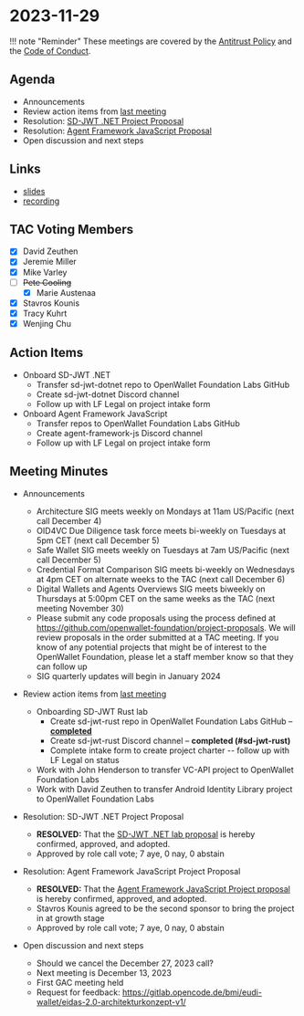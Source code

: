 # 2023-11-29

!!! note "Reminder"
    These meetings are covered by the [Antitrust Policy](../../governance/antitrust.md) and the [Code of Conduct](../../governance/code-of-conduct.md).

## Agenda
- Announcements
- Review action items from [last meeting](https://tac.openwallet.foundation/meetings/2023/2023-11-15/#action-items)
- Resolution: [SD-JWT .NET Project Proposal](https://github.com/openwallet-foundation/project-proposals/pull/24)
- Resolution: [Agent Framework JavaScript Proposal](https://github.com/openwallet-foundation/project-proposals/pull/26)
- Open discussion and next steps

## Links
- [slides](https://docs.google.com/presentation/d/1ZduEI6pL7MvUsRbQ7IozIsDCECbTAplHVCi_WwdUuiE/edit?usp=sharing)
- [recording](https://zoom.us/rec/share/Uty2ZnQBrZGHAYuNEFofMmshNnzBvP_5orz9w-e8yptR6ARHLMfKU8IuSfl-Tu9N.Q2kj1pg2uxoauu6J)

## TAC Voting Members

- [x] David Zeuthen
- [x] Jeremie Miller
- [x] Mike Varley
- [ ] ~~Pete Cooling~~
    - [x] Marie Austenaa
- [x] Stavros Kounis
- [x] Tracy Kuhrt
- [x] Wenjing Chu

## Action Items
- Onboard SD-JWT .NET
    - Transfer sd-jwt-dotnet repo to OpenWallet Foundation Labs GitHub
    - Create sd-jwt-dotnet Discord channel
    - Follow up with LF Legal on project intake form
- Onboard Agent Framework JavaScript
    - Transfer repos to OpenWallet Foundation Labs GitHub
    - Create agent-framework-js Discord channel
    - Follow up with LF Legal on project intake form

## Meeting Minutes
- Announcements
    - Architecture SIG  meets weekly on Mondays at 11am US/Pacific (next call December 4)
    - OID4VC Due Diligence task force meets bi-weekly on Tuesdays at 5pm CET (next call December 5)
    - Safe Wallet SIG meets weekly on Tuesdays at 7am US/Pacific (next call December 5)
    - Credential Format Comparison SIG meets bi-weekly on Wednesdays at 4pm CET on alternate weeks to the TAC (next call December 6)
    - Digital Wallets and Agents Overviews SIG meets biweekly on Thursdays at 5:00pm CET on the same weeks as the TAC (next meeting November 30)
    - Please submit any code proposals using the process defined at https://github.com/openwallet-foundation/project-proposals. We will review proposals in the order submitted at a TAC meeting. If you know of any potential projects that might be of interest to the OpenWallet Foundation, please let a staff member know so that they can follow up
    - SIG quarterly updates will begin in January 2024

- Review action items from [last meeting](./2023-11-15.md#action-items)
    - Onboarding SD-JWT Rust lab
        - Create sd-jwt-rust repo in OpenWallet Foundation Labs GitHub – **[completed](https://github.com/openwallet-foundation-labs/sd-jwt-rust)**
        - Create sd-jwt-rust Discord channel – **completed (#sd-jwt-rust)**
        - Complete intake form to create project charter -- follow up with LF Legal on status
    - Work with John Henderson to transfer VC-API project to OpenWallet Foundation Labs
    - Work with David Zeuthen to transfer Android Identity Library project to OpenWallet Foundation Labs


- Resolution: SD-JWT .NET Project Proposal
    - **RESOLVED:** That the [SD-JWT .NET lab proposal](https://github.com/openwallet-foundation/project-proposals/pull/24) is hereby confirmed, approved, and adopted.
    - Approved by role call vote; 7 aye, 0 nay, 0 abstain

- Resolution: Agent Framework JavaScript Project Proposal
    - **RESOLVED:** That the [Agent Framework JavaScript Project proposal](https://github.com/openwallet-foundation/project-proposals/pull/26) is hereby confirmed, approved, and adopted.
    - Stavros Kounis agreed to be the second sponsor to bring the project in at growth stage
    - Approved by role call vote; 7 aye, 0 nay, 0 abstain

- Open discussion and next steps
    - Should we cancel the December 27, 2023 call?
    - Next meeting is December 13, 2023
    - First GAC meeting held
    - Request for feedback: https://gitlab.opencode.de/bmi/eudi-wallet/eidas-2.0-architekturkonzept-v1/
